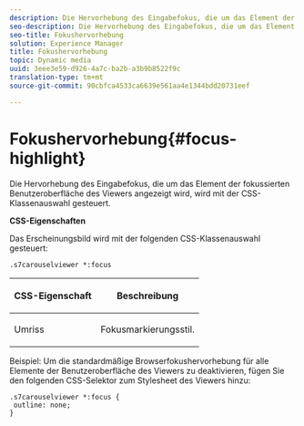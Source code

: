 ```yaml
---
description: Die Hervorhebung des Eingabefokus, die um das Element der fokussierten Benutzeroberfläche des Viewers angezeigt wird, wird mit der CSS-Klassenauswahl gesteuert.
seo-description: Die Hervorhebung des Eingabefokus, die um das Element der fokussierten Benutzeroberfläche des Viewers angezeigt wird, wird mit der CSS-Klassenauswahl gesteuert.
seo-title: Fokushervorhebung
solution: Experience Manager
title: Fokushervorhebung
topic: Dynamic media
uuid: 3eee3e59-d926-4a7c-ba2b-a3b9b8522f9c
translation-type: tm+mt
source-git-commit: 90cbfca4533ca6639e561aa4e1344bdd20731eef

---
```



# Fokushervorhebung{#focus-highlight}

Die Hervorhebung des Eingabefokus, die um das Element der fokussierten Benutzeroberfläche des Viewers angezeigt wird, wird mit der CSS-Klassenauswahl gesteuert.

<!--<a id="section_061E550C1C1D4DB2BD663A898895B38C"></a>-->

**CSS-Eigenschaften**

Das Erscheinungsbild wird mit der folgenden CSS-Klassenauswahl gesteuert:

```
.s7carouselviewer *:focus
```

<table id="table_94EE3F5BBE4547C0B4943471CEE7EDE4"> 
 <thead> 
  <tr> 
   <th colname="col1" class="entry"> <p> CSS-Eigenschaft </p> </th> 
   <th colname="col2" class="entry"> <p>Beschreibung </p> </th> 
  </tr> 
 </thead>
 <tbody> 
  <tr> 
   <td colname="col1"> <p> <span class="codeph"> Umriss </span> </p> </td> 
   <td colname="col2"> <p>Fokusmarkierungsstil. </p> </td> 
  </tr> 
 </tbody> 
</table>

Beispiel: Um die standardmäßige Browserfokushervorhebung für alle Elemente der Benutzeroberfläche des Viewers zu deaktivieren, fügen Sie den folgenden CSS-Selektor zum Stylesheet des Viewers hinzu:

```
.s7carouselviewer *:focus { 
 outline: none; 
}
```

